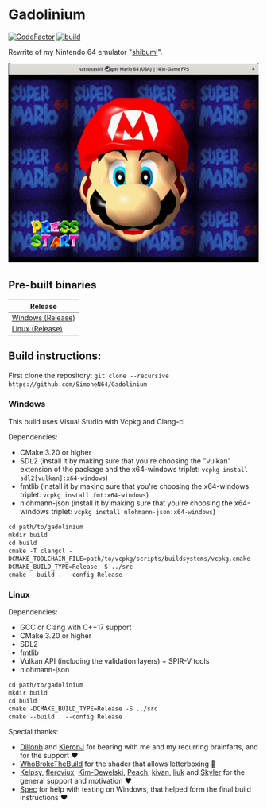# Gadolinium

[![CodeFactor](https://www.codefactor.io/repository/github/SimoneN64/Gadolinium/badge/master)](https://www.codefactor.io/repository/github/SimoneN64/Gadolinium/overview/master)
[![build](https://github.com/SimoneN64/Gadolinium/actions/workflows/build.yml/badge.svg)](https://github.com/SimoneN64/Gadolinium/actions/workflows/build.yml)

Rewrite of my Nintendo 64 emulator "[shibumi](https://github.com/SimoneN64/shibumi)".

![Mario's face](resources/mario.png?raw=true)

## Pre-built binaries
| Release                                                                                                       |
|---------------------------------------------------------------------------------------------------------------|
| [Windows (Release)](https://nightly.link/SimoneN64/Gadolinium/workflows/build/master/gadolinium-windows.zip) |
| [Linux   (Release)](https://nightly.link/SimoneN64/Gadolinium/workflows/build/master/gadolinium-linux.zip)   |


## Build instructions:
First clone the repository: `git clone --recursive https://github.com/SimoneN64/Gadolinium`

### Windows

This build uses Visual Studio with Vcpkg and Clang-cl

Dependencies:
- CMake 3.20 or higher
- SDL2 (install it by making sure that you're choosing the "vulkan" extension of the package and the x64-windows triplet: `vcpkg install sdl2[vulkan]:x64-windows`)
- fmtlib (install it by making sure that you're choosing the x64-windows triplet: `vcpkg install fmt:x64-windows`)
- nlohmann-json (install it by making sure that you're choosing the x64-windows triplet: `vcpkg install nlohmann-json:x64-windows`)

```
cd path/to/gadolinium
mkdir build
cd build
cmake -T clangcl -DCMAKE_TOOLCHAIN_FILE=path/to/vcpkg/scripts/buildsystems/vcpkg.cmake -DCMAKE_BUILD_TYPE=Release -S ../src
cmake --build . --config Release
```

### Linux

Dependencies:
- GCC or Clang with C++17 support
- CMake 3.20 or higher
- SDL2
- fmtlib
- Vulkan API (including the validation layers) + SPIR-V tools
- nlohmann-json

```
cd path/to/gadolinium
mkdir build
cd build
cmake -DCMAKE_BUILD_TYPE=Release -S ../src
cmake --build . --config Release
```

Special thanks:

- [Dillonb](https://github.com/Dillonb) and [KieronJ](https://github.com/KieronJ) for bearing with me and my recurring brainfarts, and for the support :heart:
- [WhoBrokeTheBuild](https://github.com/WhoBrokeTheBuild) for the shader that allows letterboxing :rocket:
- [Kelpsy](https://github.com/Kelpsy), [fleroviux](https://github.com/fleroviux), [Kim-Dewelski](https://github.com/Kim-Dewelski), [Peach](https://github.com/wheremyfoodat/),
  [kivan](https://github.com/kivan117), [liuk](https://github.com/liuk7071) and [Skyler](https://github.com/skylersaleh) for the general support and motivation :heart:
- [Spec](https://github.com/spec-chum/) for help with testing on Windows, that helped form the final build instructions :heart:
